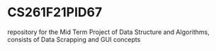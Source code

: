 # CS261F21PID67
repository for the Mid Term Project of Data Structure and Algorithms, consists of Data Scrapping and GUI concepts
